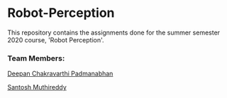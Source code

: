 # Robot-Perception

This repository contains the assignments done for the summer semester 2020 course, 'Robot Perception'.

### Team Members:

[Deepan Chakravarthi Padmanabhan](https://github.com/DeepanChakravarthiPadmanabhan)

[Santosh Muthireddy](https://github.com/santoshreddy254)
